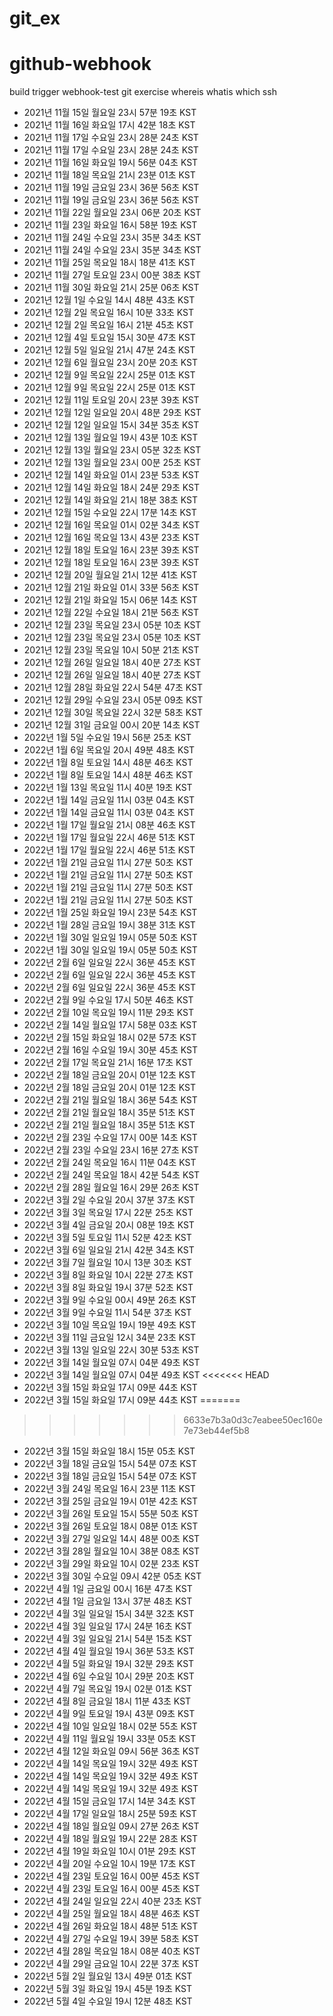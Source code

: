 # git_ex
# github-webhook
build trigger 
webhook-test
git exercise
whereis whatis which
ssh
- 2021년 11월 15일 월요일 23시 57분 19초 KST
- 2021년 11월 16일 화요일 17시 42분 18초 KST
- 2021년 11월 17일 수요일 23시 28분 24초 KST
- 2021년 11월 17일 수요일 23시 28분 24초 KST
- 2021년 11월 16일 화요일 19시 56분 04초 KST
- 2021년 11월 18일 목요일 21시 23분 01초 KST
- 2021년 11월 19일 금요일 23시 36분 56초 KST
- 2021년 11월 19일 금요일 23시 36분 56초 KST
- 2021년 11월 22일 월요일 23시 06분 20초 KST
- 2021년 11월 23일 화요일 16시 58분 19초 KST
- 2021년 11월 24일 수요일 23시 35분 34초 KST
- 2021년 11월 24일 수요일 23시 35분 34초 KST
- 2021년 11월 25일 목요일 18시 18분 41초 KST
- 2021년 11월 27일 토요일 23시 00분 38초 KST
- 2021년 11월 30일 화요일 21시 25분 06초 KST
- 2021년 12월  1일 수요일 14시 48분 43초 KST
- 2021년 12월  2일 목요일 16시 10분 33초 KST
- 2021년 12월  2일 목요일 16시 21분 45초 KST
- 2021년 12월  4일 토요일 15시 30분 47초 KST
- 2021년 12월  5일 일요일 21시 47분 24초 KST
- 2021년 12월  6일 월요일 23시 20분 20초 KST
- 2021년 12월  9일 목요일 22시 25분 01초 KST
- 2021년 12월  9일 목요일 22시 25분 01초 KST
- 2021년 12월 11일 토요일 20시 23분 39초 KST
- 2021년 12월 12일 일요일 20시 48분 29초 KST
- 2021년 12월 12일 일요일 15시 34분 35초 KST
- 2021년 12월 13일 월요일 19시 43분 10초 KST
- 2021년 12월 13일 월요일 23시 05분 32초 KST
- 2021년 12월 13일 월요일 23시 00분 25초 KST
- 2021년 12월 14일 화요일 01시 23분 53초 KST
- 2021년 12월 14일 화요일 18시 24분 29초 KST
- 2021년 12월 14일 화요일 21시 18분 38초 KST
- 2021년 12월 15일 수요일 22시 17분 14초 KST
- 2021년 12월 16일 목요일 01시 02분 34초 KST
- 2021년 12월 16일 목요일 13시 43분 23초 KST
- 2021년 12월 18일 토요일 16시 23분 39초 KST
- 2021년 12월 18일 토요일 16시 23분 39초 KST
- 2021년 12월 20일 월요일 21시 12분 41초 KST
- 2021년 12월 21일 화요일 01시 33분 56초 KST
- 2021년 12월 21일 화요일 15시 06분 14초 KST
- 2021년 12월 22일 수요일 18시 21분 56초 KST
- 2021년 12월 23일 목요일 23시 05분 10초 KST
- 2021년 12월 23일 목요일 23시 05분 10초 KST
- 2021년 12월 23일 목요일 10시 50분 21초 KST
- 2021년 12월 26일 일요일 18시 40분 27초 KST
- 2021년 12월 26일 일요일 18시 40분 27초 KST
- 2021년 12월 28일 화요일 22시 54분 47초 KST
- 2021년 12월 29일 수요일 23시 05분 09초 KST
- 2021년 12월 30일 목요일 22시 32분 58초 KST
- 2021년 12월 31일 금요일 00시 20분 14초 KST
- 2022년 1월  5일 수요일 19시 56분 25초 KST
- 2022년 1월  6일 목요일 20시 49분 48초 KST
- 2022년 1월  8일 토요일 14시 48분 46초 KST
- 2022년 1월  8일 토요일 14시 48분 46초 KST
- 2022년 1월 13일 목요일 11시 40분 19초 KST
- 2022년 1월 14일 금요일 11시 03분 04초 KST
- 2022년 1월 14일 금요일 11시 03분 04초 KST
- 2022년 1월 17일 월요일 21시 08분 46초 KST
- 2022년 1월 17일 월요일 22시 46분 51초 KST
- 2022년 1월 17일 월요일 22시 46분 51초 KST
- 2022년 1월 21일 금요일 11시 27분 50초 KST
- 2022년 1월 21일 금요일 11시 27분 50초 KST
- 2022년 1월 21일 금요일 11시 27분 50초 KST
- 2022년 1월 21일 금요일 11시 27분 50초 KST
- 2022년 1월 25일 화요일 19시 23분 54초 KST
- 2022년 1월 28일 금요일 19시 38분 31초 KST
- 2022년 1월 30일 일요일 19시 05분 50초 KST
- 2022년 1월 30일 일요일 19시 05분 50초 KST
- 2022년 2월  6일 일요일 22시 36분 45초 KST
- 2022년 2월  6일 일요일 22시 36분 45초 KST
- 2022년 2월  6일 일요일 22시 36분 45초 KST
- 2022년 2월  9일 수요일 17시 50분 46초 KST
- 2022년 2월 10일 목요일 19시 11분 29초 KST
- 2022년 2월 14일 월요일 17시 58분 03초 KST
- 2022년 2월 15일 화요일 18시 02분 57초 KST
- 2022년 2월 16일 수요일 19시 30분 45초 KST
- 2022년 2월 17일 목요일 21시 16분 17초 KST
- 2022년 2월 18일 금요일 20시 01분 12초 KST
- 2022년 2월 18일 금요일 20시 01분 12초 KST
- 2022년 2월 21일 월요일 18시 36분 54초 KST
- 2022년 2월 21일 월요일 18시 35분 51초 KST
- 2022년 2월 21일 월요일 18시 35분 51초 KST
- 2022년 2월 23일 수요일 17시 00분 14초 KST
- 2022년 2월 23일 수요일 23시 16분 27초 KST
- 2022년 2월 24일 목요일 16시 11분 04초 KST
- 2022년 2월 24일 목요일 18시 42분 54초 KST
- 2022년 2월 28일 월요일 16시 29분 26초 KST
- 2022년 3월  2일 수요일 20시 37분 37초 KST
- 2022년 3월  3일 목요일 17시 22분 25초 KST
- 2022년 3월  4일 금요일 20시 08분 19초 KST
- 2022년 3월  5일 토요일 11시 52분 42초 KST
- 2022년 3월  6일 일요일 21시 42분 34초 KST
- 2022년 3월  7일 월요일 10시 13분 30초 KST
- 2022년 3월  8일 화요일 10시 22분 27초 KST
- 2022년 3월  8일 화요일 19시 37분 52초 KST
- 2022년 3월  9일 수요일 00시 49분 26초 KST
- 2022년 3월  9일 수요일 11시 54분 37초 KST
- 2022년 3월 10일 목요일 19시 19분 49초 KST
- 2022년 3월 11일 금요일 12시 34분 23초 KST
- 2022년 3월 13일 일요일 22시 30분 53초 KST
- 2022년 3월 14일 월요일 07시 04분 49초 KST
- 2022년 3월 14일 월요일 07시 04분 49초 KST
<<<<<<< HEAD
- 2022년 3월 15일 화요일 17시 09분 44초 KST
- 2022년 3월 15일 화요일 17시 09분 44초 KST
=======
>>>>>>> 6633e7b3a0d3c7eabee50ec160e7e73eb44ef5b8
- 2022년 3월 15일 화요일 18시 15분 05초 KST
- 2022년 3월 18일 금요일 15시 54분 07초 KST
- 2022년 3월 18일 금요일 15시 54분 07초 KST
- 2022년 3월 24일 목요일 16시 23분 11초 KST
- 2022년 3월 25일 금요일 19시 01분 42초 KST
- 2022년 3월 26일 토요일 15시 55분 50초 KST
- 2022년 3월 26일 토요일 18시 08분 01초 KST
- 2022년 3월 27일 일요일 14시 48분 00초 KST
- 2022년 3월 28일 월요일 10시 38분 08초 KST
- 2022년 3월 29일 화요일 10시 02분 23초 KST
- 2022년 3월 30일 수요일 09시 42분 05초 KST
- 2022년 4월  1일 금요일 00시 16분 47초 KST
- 2022년 4월  1일 금요일 13시 37분 48초 KST
- 2022년 4월  3일 일요일 15시 34분 32초 KST
- 2022년 4월  3일 일요일 17시 24분 16초 KST
- 2022년 4월  3일 일요일 21시 54분 15초 KST
- 2022년 4월  4일 월요일 19시 36분 53초 KST
- 2022년 4월  5일 화요일 19시 32분 29초 KST
- 2022년 4월  6일 수요일 10시 29분 20초 KST
- 2022년 4월  7일 목요일 19시 02분 01초 KST
- 2022년 4월  8일 금요일 18시 11분 43초 KST
- 2022년 4월  9일 토요일 19시 43분 09초 KST
- 2022년 4월 10일 일요일 18시 02분 55초 KST
- 2022년 4월 11일 월요일 19시 33분 05초 KST
- 2022년 4월 12일 화요일 09시 56분 36초 KST
- 2022년 4월 14일 목요일 19시 32분 49초 KST
- 2022년 4월 14일 목요일 19시 32분 49초 KST
- 2022년 4월 14일 목요일 19시 32분 49초 KST
- 2022년 4월 15일 금요일 17시 14분 34초 KST
- 2022년 4월 17일 일요일 18시 25분 59초 KST
- 2022년 4월 18일 월요일 09시 27분 26초 KST
- 2022년 4월 18일 월요일 19시 22분 28초 KST
- 2022년 4월 19일 화요일 10시 01분 29초 KST
- 2022년 4월 20일 수요일 10시 19분 17초 KST
- 2022년 4월 23일 토요일 16시 00분 45초 KST
- 2022년 4월 23일 토요일 16시 00분 45초 KST
- 2022년 4월 24일 일요일 22시 40분 23초 KST
- 2022년 4월 25일 월요일 18시 48분 46초 KST
- 2022년 4월 26일 화요일 18시 48분 51초 KST
- 2022년 4월 27일 수요일 19시 39분 58초 KST
- 2022년 4월 28일 목요일 18시 08분 40초 KST
- 2022년 4월 29일 금요일 10시 22분 37초 KST
- 2022년 5월  2일 월요일 13시 49분 01초 KST
- 2022년 5월  3일 화요일 19시 45분 19초 KST
- 2022년 5월  4일 수요일 19시 12분 48초 KST
